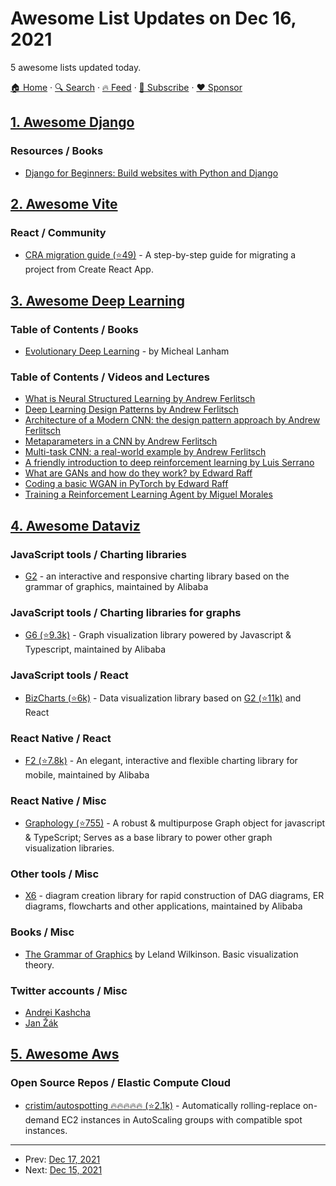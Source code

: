 # Awesome List Updates on Dec 16, 2021

5 awesome lists updated today.

[🏠 Home](/README.md) · [🔍 Search](https://www.trackawesomelist.com/search/) · [🔥 Feed](https://www.trackawesomelist.com/rss.xml) · [📮 Subscribe](https://trackawesomelist.us17.list-manage.com/subscribe?u=d2f0117aa829c83a63ec63c2f&id=36a103854c) · [❤️  Sponsor](https://github.com/sponsors/theowenyoung)



## [1. Awesome Django](/content/wsvincent/awesome-django/README.md)

### Resources / Books

*   [Django for Beginners: Build websites with Python and Django](https://djangoforbeginners.com/)

## [2. Awesome Vite](/content/vitejs/awesome-vite/README.md)

### React / Community

*   [CRA migration guide (⭐49)](https://github.com/nordcloud/pat-frontend-template/blob/master/docs/CRA_MIGRATION_GUIDE.md) - A step-by-step guide for migrating a project from Create React App.

## [3. Awesome Deep Learning](/content/ChristosChristofidis/awesome-deep-learning/README.md)

### Table of Contents / Books

*   [Evolutionary Deep Learning](https://www.manning.com/books/evolutionary-deep-learning) - by Micheal Lanham

### Table of Contents / Videos and Lectures

*   [What is Neural Structured Learning by Andrew Ferlitsch](https://youtu.be/LXWSE_9gHd0)
*   [Deep Learning Design Patterns by Andrew Ferlitsch](https://youtu.be/_DaviS6K0Vc)
*   [Architecture of a Modern CNN: the design pattern approach by Andrew Ferlitsch](https://youtu.be/QCGSS3kyGo0)
*   [Metaparameters in a CNN by Andrew Ferlitsch](https://youtu.be/K1PLeggQ33I)
*   [Multi-task CNN: a real-world example by Andrew Ferlitsch](https://youtu.be/dH2nuI-1-qM)
*   [A friendly introduction to deep reinforcement learning by Luis Serrano](https://youtu.be/1FyAh07jh0o)
*   [What are GANs and how do they work? by Edward Raff](https://youtu.be/f6ivp84qFUc)
*   [Coding a basic WGAN in PyTorch by Edward Raff](https://youtu.be/7VRdaqMDalQ)
*   [Training a Reinforcement Learning Agent by Miguel Morales](https://youtu.be/8TMT-gHlj_Q)

## [4. Awesome Dataviz](/content/javierluraschi/awesome-dataviz/README.md)

### JavaScript tools / Charting libraries

*   [G2](https://g2plot.antv.vision/en) - an interactive and responsive charting library based on the grammar of graphics, maintained by Alibaba

### JavaScript tools / Charting libraries for graphs

*   [G6 (⭐9.3k)](https://github.com/antvis/g6) - Graph visualization library powered by Javascript & Typescript, maintained by Alibaba

### JavaScript tools / React

*   [BizCharts (⭐6k)](https://github.com/alibaba/BizCharts) - Data visualization library based on [G2 (⭐11k)](https://github.com/antvis/G2) and React

### React Native / React

*   [F2 (⭐7.8k)](https://github.com/antvis/F2) - An elegant, interactive and flexible charting library for mobile, maintained by Alibaba

### React Native / Misc

*   [Graphology (⭐755)](https://github.com/graphology/graphology) - A robust & multipurpose Graph object for javascript & TypeScript; Serves as a base library to power other graph visualization libraries.

### Other tools / Misc

*   [X6](https://x6.antv.vision/en) - diagram creation library for rapid construction of DAG diagrams, ER diagrams, flowcharts and other applications, maintained by Alibaba

### Books / Misc

*   [The Grammar of Graphics](https://www.amazon.com/Grammar-Graphics-Statistics-Computing/dp/0387245448/) by Leland Wilkinson. Basic visualization theory.

### Twitter accounts / Misc

*   [Andrei Kashcha](https://twitter.com/anvaka)
*   [Jan Žák](https://twitter.com/zakjan)

## [5. Awesome Aws](/content/donnemartin/awesome-aws/README.md)

### Open Source Repos / Elastic Compute Cloud

*   [cristim/autospotting :fire::fire::fire::fire::fire: (⭐2.1k)](https://github.com/autospotting/autospotting) - Automatically rolling-replace on-demand EC2 instances in AutoScaling groups with compatible spot instances.

---

- Prev: [Dec 17, 2021](/content/2021/12/17/README.md)
- Next: [Dec 15, 2021](/content/2021/12/15/README.md)